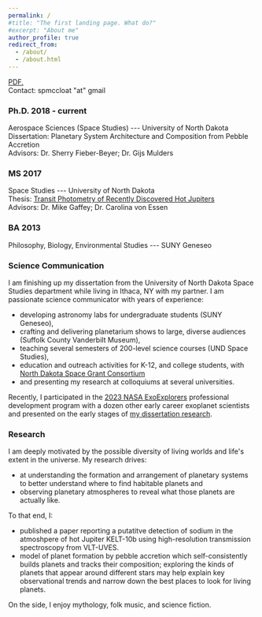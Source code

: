 ```yaml
---
permalink: /
#title: "The first landing page. What do?"
#excerpt: "About me"
author_profile: true
redirect_from: 
  - /about/
  - /about.html
---
```


<a href="https://spmccloat.github.io/files/McCloat-SSW2023-Poster-vF.pdf" target="2023 Sagan Summer Workshop Poster">PDF.</a> <br>
Contact: spmccloat "at" gmail

### Ph.D. 2018 - current
Aerospace Sciences (Space Studies) --- University of North Dakota<br>
Dissertation: Planetary System Architecture and Composition from Pebble Accretion<br>
Advisors: Dr. Sherry Fieber-Beyer; Dr. Gijs Mulders<br>

### MS 2017
Space Studies --- University of North Dakota<br>
Thesis: [Transit Photometry of Recently Discovered Hot Jupiters](https://github.com/spmccloat/spmccloat.github.io/blob/master/files/McCloat_MS-Thesis.pdf) <br>
Advisors: Dr. Mike Gaffey; Dr. Carolina von Essen

### BA 2013
Philosophy, Biology, Environmental Studies --- SUNY Geneseo

### Science Communication
I am finishing up my dissertation from the University of North Dakota Space Studies department while living in Ithaca, NY with my partner. I am passionate science communicator with years of experience:     
- developing astronomy labs for undergraduate students (SUNY Geneseo),  
- crafting and delivering planetarium shows to large, diverse audiences (Suffolk County Vanderbilt Museum),  
- teaching several semesters of 200-level science courses (UND Space Studies),  
- education and outreach activities for K-12, and college students, with [North Dakota Space Grant Consortium](https://ndspacegrant.und.edu/) 
- and presenting my research at colloquiums at several universities.  

Recently, I participated in the [2023 NASA ExoExplorers](https://exoplanets.nasa.gov/exep/exopag/exoexplorers/exoexplorers-welcome/) professional development program with a dozen other early career exoplanet scientists and presented on the early stages of [my dissertation research](https://youtu.be/4SWC7NGWaW0). 

### Research
I am deeply motivated by the possible diversity of living worlds and life's extent in the universe. My research drives:
- at understanding the formation and arrangement of planetary systems to better understand where to find habitable planets and 
- observing planetary atmospheres to reveal what those planets are actually like. 

To that end, I:
- published a paper reporting a putatitve detection of sodium in the atmoshpere of hot Jupiter KELT-10b using high-resolution transmission spectroscopy from VLT-UVES. 
- model of planet formation by pebble accretion which self-consistently builds planets and tracks their composition; exploring the kinds of planets that appear around different stars may help explain key observational trends and narrow down the best places to look for living planets.

 On the side, I enjoy mythology, folk music, and science fiction.